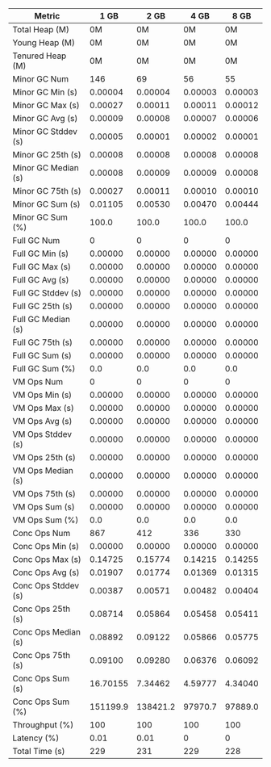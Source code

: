 | Metric | 1 GB | 2 GB | 4 GB | 8 GB |
|------|----|----|----|----|
| Total Heap (M) | 0M | 0M | 0M | 0M |
| Young Heap (M) | 0M | 0M | 0M | 0M |
| Tenured Heap (M) | 0M | 0M | 0M | 0M |
| Minor GC Num | 146 | 69 | 56 | 55 |
| Minor GC Min (s) | 0.00004 | 0.00004 | 0.00003 | 0.00003 |
| Minor GC Max (s) | 0.00027 | 0.00011 | 0.00011 | 0.00012 |
| Minor GC Avg (s) | 0.00009 | 0.00008 | 0.00007 | 0.00006 |
| Minor GC Stddev (s) | 0.00005 | 0.00001 | 0.00002 | 0.00001 |
| Minor GC 25th (s) | 0.00008 | 0.00008 | 0.00008 | 0.00008 |
| Minor GC Median (s) | 0.00008 | 0.00009 | 0.00009 | 0.00008 |
| Minor GC 75th (s) | 0.00027 | 0.00011 | 0.00010 | 0.00010 |
| Minor GC Sum (s) | 0.01105 | 0.00530 | 0.00470 | 0.00444 |
| Minor GC Sum (%) | 100.0 | 100.0 | 100.0 | 100.0 |
| Full GC Num | 0 | 0 | 0 | 0 |
| Full GC Min (s) | 0.00000 | 0.00000 | 0.00000 | 0.00000 |
| Full GC Max (s) | 0.00000 | 0.00000 | 0.00000 | 0.00000 |
| Full GC Avg (s) | 0.00000 | 0.00000 | 0.00000 | 0.00000 |
| Full GC Stddev (s) | 0.00000 | 0.00000 | 0.00000 | 0.00000 |
| Full GC 25th (s) | 0.00000 | 0.00000 | 0.00000 | 0.00000 |
| Full GC Median (s) | 0.00000 | 0.00000 | 0.00000 | 0.00000 |
| Full GC 75th (s) | 0.00000 | 0.00000 | 0.00000 | 0.00000 |
| Full GC Sum (s) | 0.00000 | 0.00000 | 0.00000 | 0.00000 |
| Full GC Sum (%) | 0.0 | 0.0 | 0.0 | 0.0 |
| VM Ops Num | 0 | 0 | 0 | 0 |
| VM Ops Min (s) | 0.00000 | 0.00000 | 0.00000 | 0.00000 |
| VM Ops Max (s) | 0.00000 | 0.00000 | 0.00000 | 0.00000 |
| VM Ops Avg (s) | 0.00000 | 0.00000 | 0.00000 | 0.00000 |
| VM Ops Stddev (s) | 0.00000 | 0.00000 | 0.00000 | 0.00000 |
| VM Ops 25th (s) | 0.00000 | 0.00000 | 0.00000 | 0.00000 |
| VM Ops Median (s) | 0.00000 | 0.00000 | 0.00000 | 0.00000 |
| VM Ops 75th (s) | 0.00000 | 0.00000 | 0.00000 | 0.00000 |
| VM Ops Sum (s) | 0.00000 | 0.00000 | 0.00000 | 0.00000 |
| VM Ops Sum (%) | 0.0 | 0.0 | 0.0 | 0.0 |
| Conc Ops Num | 867 | 412 | 336 | 330 |
| Conc Ops Min (s) | 0.00000 | 0.00000 | 0.00000 | 0.00000 |
| Conc Ops Max (s) | 0.14725 | 0.15774 | 0.14215 | 0.14255 |
| Conc Ops Avg (s) | 0.01907 | 0.01774 | 0.01369 | 0.01315 |
| Conc Ops Stddev (s) | 0.00387 | 0.00571 | 0.00482 | 0.00404 |
| Conc Ops 25th (s) | 0.08714 | 0.05864 | 0.05458 | 0.05411 |
| Conc Ops Median (s) | 0.08892 | 0.09122 | 0.05866 | 0.05775 |
| Conc Ops 75th (s) | 0.09100 | 0.09280 | 0.06376 | 0.06092 |
| Conc Ops Sum (s) | 16.70155 | 7.34462 | 4.59777 | 4.34040 |
| Conc Ops Sum (%) | 151199.9 | 138421.2 | 97970.7 | 97889.0 |
| Throughput (%) | 100 | 100 | 100 | 100 |
| Latency (%) | 0.01 | 0.01 | 0 | 0 |
| Total Time (s) | 229 | 231 | 229 | 228 |
